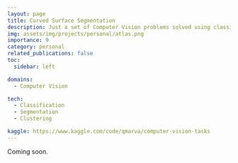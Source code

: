 ```yaml
---
layout: page
title: Curved Surface Segmentation
description: Just a set of Computer Vision problems solved using classical methods and the SAM model 
img: assets/img/projects/personal/atlas.png
importance: 9
category: personal
related_publications: false
toc:
  sidebar: left

domains: 
  - Computer Vision

tech:
  - Classification
  - Segmentation
  - Clustering

kaggle: https://www.kaggle.com/code/qmarva/computer-vision-tasks
---
```


Coming soon.
